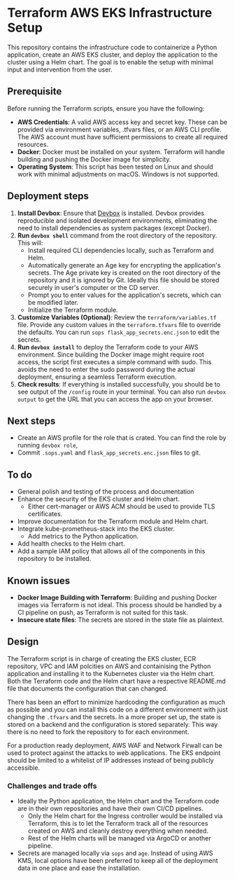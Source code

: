# Terraform AWS EKS Infrastructure Setup
This repository contains the infrastructure code to containerize a Python application, create an AWS EKS cluster, and deploy the application to the cluster using a Helm chart. The goal is to enable the setup with minimal input and intervention from the user.

## Prerequisite
Before running the Terraform scripts, ensure you have the following:
- **AWS Credentials**: A valid AWS access key and secret key. These can be provided via environment variables, .tfvars files, or an AWS CLI profile. The AWS account must have sufficient permissions to create all required resources.
- **Docker**: Docker must be installed on your system. Terraform will handle building and pushing the Docker image for simplicity.
- **Operating System**: This script has been tested on Linux and should work with minimal adjustments on macOS. Windows is not supported.

## Deployment steps
1. **Install Devbox**: Ensure that [Devbox](https://jetify-com.vercel.app/docs/devbox/installing_devbox/#install-devbox) is installed. Devbox provides reproducible and isolated development environments, eliminating the need to install dependencies as system packages (except Docker).
2. **Run `devbox shell`** command from the root directory of the repository. This will:
    - Install required CLI dependencies locally, such as Terraform and Helm.
    - Automatically generate an Age key for encrypting the application's secrets. The Age private key is created on the root directory of the repository and it is ignored by Git. Ideally this file should be stored securely in user's computer or the CD server.
    - Prompt you to enter values for the application's secrets, which can be modified later.
    - Initialize the Terraform module.
3. **Customize Variables (Optional)**: Review the `terraform/variables.tf` file. Provide any custom values in the `terraform.tfvars` file to override the defaults. You can run `sops flask_app_secrets.enc.json` to edit the secrets.
4. **Run `devbox install`** to deploy the Terraform code to your AWS environment. Since building the Docker image might require root access, the script first executes a simple command with sudo. This avoids the need to enter the sudo password during the actual deployment, ensuring a seamless Terraform execution.
5. **Check results**: If everything is installed successfully, you should be to see output of the `/config` route in your terminal. You can also run `devbox output` to get the URL that you can access the app on your browser.

## Next steps
- Create an AWS profile for the role that is crated. You can find the role by running `devbox role`,
- Commit `.sops.yaml` and `flask_app_secrets.enc.json` files to git.

## To do
- General polish and testing of the process and documentation
- Enhance the security of the EKS cluster and Helm chart.
  - Either cert-manager or AWS ACM should be used to provide TLS certificates.
- Improve documentation for the Terraform module and Helm chart.
- Integrate kube-prometheus-stack into the EKS cluster.
  - Add metrics to the Python application.
- Add health checks to the Helm chart.
- Add a sample IAM policy that allows all of the components in this repository to be installed.

## Known issues
- **Docker Image Building with Terraform**: Building and pushing Docker images via Terraform is not ideal. This process should be handled by a CI pipeline on push, as Terraform is not suited for this task.
- **Insecure state files**: The secrets are stored in the state file as plaintext.

## Design
The Terraform script is in charge of creating the EKS cluster, ECR repository, VPC and IAM polcities on AWS and containising the Python application and installing it to the Kubernetes cluster via the Helm chart. Both the Terraform code and the Helm chart have a respective README.md file that documents the configuration that can changed.

There has been an effort to minimize hardcoding the configuration as much as possible and you can install this code on a different environment with just changing the `.tfvars` and the secrets. In a more proper set up, the state is stored on a backend and the configuration is stored separately. This way there is no need to fork the repository to for each environment.

For a production ready deployment, AWS WAF and Network Firwall can be used to protect against the attacks to web applications. The EKS endpoint should be limited to a whitelist of IP addresses instead of being publicly accessible.

### Challenges and trade offs
- Ideally the Python application, the Helm chart and the Terraform code are in their own repositories and have their own CI/CD pipelines.
  - Only the Helm chart for the Ingress controller would be installed via Terraform, this is to let the Terraform track all of the resources created on AWS and cleanly destroy everything when needed.
  - Rest of the Helm charts will be managed via ArgoCD or another pipeline.
- Secrets are managed locally via `sops` and `age`. Instead of using AWS KMS, local options have been preferred to keep all of the deployment data in one place and ease the installation.
